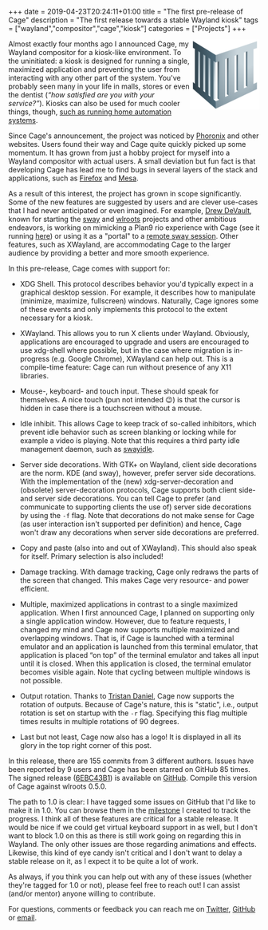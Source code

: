 +++
date = 2019-04-23T20:24:11+01:00
title = "The first pre-release of Cage"
description = "The first release towards a stable Wayland kiosk"
tags = ["wayland","compositor","cage","kiosk"]
categories = ["Projects"]
+++

<img src="/img/projects/cage/cage.svg" alt="Cage's logo" width="140px" align="right">

Almost exactly four months ago I announced Cage, my Wayland compositor for a
kiosk-like environment. To the uninitiated: a kiosk is designed for running a
single, maximized application and preventing the user from interacting with any
other part of the system. You've probably seen many in your life in malls,
stores or even the dentist (*<q>how satisfied are you with your service?</q>*).
Kiosks can also be used for much cooler things, though, [such as running home
automation systems](/blog/home-automation/).

Since Cage's announcement, the project was noticed by
[Phoronix](https://www.phoronix.com/scan.php?page=news_item&px=Cage-Wayland-Compositor)
and other websites. Users found their way and Cage quite quickly picked up some
momentum.  It has grown from just a hobby project for myself into a Wayland
compositor with actual users. A small deviation but fun fact is that developing
Cage has lead me to find bugs in several layers of the stack and applications,
such as [Firefox](https://bugzilla.mozilla.org/show_bug.cgi?id=1523889) and
[Mesa](https://bugs.freedesktop.org/show_bug.cgi?id=110479).

As a result of this interest, the project has grown in scope significantly.
Some of the new features are suggested by users and are clever use-cases that I
had never anticipated or even imagined. For example, [Drew
DeVault](https://drewdevault.com/), known for starting the
[sway](https://swaywm.org) and [wlroots](https://github.com/swaywm/wlroots)
projects and other ambitious endeavors, is working on mimicking a Plan9 rio
experience with Cage (see it running [here](https://yukari.sr.ht/wio-2.webm))
or using it as a "portal" to a [remote sway
session](https://drewdevault.com/2019/04/23/Using-cage-for-a-seamless-RDP-Wayland-desktop.html).
Other features, such as XWayland, are accommodating Cage to the larger audience
by providing a better and more smooth experience.

In this pre-release, Cage comes with support for:

* XDG Shell. This protocol describes behavior you'd typically expect in a
  graphical desktop session. For example, it describes how to manipulate
  (minimize, maximize, fullscreen) windows. Naturally, Cage ignores some of these
  events and only implements this protocol to the extent necessary for a kiosk.

* XWayland. This allows you to run X clients under Wayland. Obviously,
  applications are encouraged to upgrade and users are encouraged to use
  xdg-shell where possible, but in the case where migration is in-progress (e.g.
  Google Chrome), XWayland can help out.  This is a compile-time feature: Cage
  can run without presence of any X11 libraries.
  
* Mouse-, keyboard- and touch input. These should speak for themselves. A nice
  touch (pun not intended 😉) is that the cursor is hidden in case there is a
  touchscreen without a mouse.

* Idle inhibit. This allows Cage to keep track of so-called inhibitors, which
  prevent idle behavior such as screen blanking or locking while for example a
  video is playing. Note that this requires a third party idle management daemon,
  such as [swayidle](https://github.com/swaywm/swayidle). 

* Server side decorations. With GTK+ on Wayland, client side decorations are
  the norm. KDE (and sway), however, prefer server side decorations. With the
  implementation of the (new) xdg-server-decoration and (obsolete)
  server-decoration protocols, Cage supports both client side- and server side
  decorations. You can tell Cage to prefer (and communicate to supporting clients
  the use of) server side decorations by using the `-f` flag. Note that
  decorations do not make sense for Cage (as user interaction isn't supported per
  definition) and hence, Cage won't draw any decorations when server side
  decorations are preferred.

* Copy and paste (also into and out of XWayland). This should also speak for
  itself. Primary selection is also included!

* Damage tracking. With damage tracking, Cage only redraws the parts of the
  screen that changed.  This makes Cage very resource- and power efficient.
 
* Multiple, maximized applications in contrast to a single maximized
  application. When I first announced Cage, I planned on supporting only a
  single application window.  However, due to feature requests, I changed my
  mind and Cage now supports multiple maximized and overlapping windows. That
  is, if Cage is launched with a terminal emulator and an application is launched
  from this terminal emulator, that application is placed “on top” of the
  terminal emulator and takes all input until it is closed. When this application
  is closed, the terminal emulator becomes visible again. Note that cycling
  between multiple windows is not possible. 

* Output rotation. Thanks to [Tristan Daniel](https://github.com/tdaniel22),
  Cage now supports the rotation of outputs. Because of Cage's nature, this is
  "static", i.e., output rotation is set on startup with the `-r` flag.
  Specifying this flag multiple times results in multiple rotations of 90
  degrees.

* Last but not least, Cage now also has a logo! It is displayed in all its
  glory in the top right corner of this post. 

In this release, there are 155 commits from 3 different authors. Issues have
been reported by 9 users and Cage has been starred on GitHub 85 times. The
signed release
([6EBC43B1](http://keys.gnupg.net/pks/lookup?op=vindex&fingerprint=on&search=0x37C445296EBC43B1))
is available on [GitHub](https://github.com/Hjdskes/cage/releases/tag/v0.1).
Compile this version of Cage against wlroots 0.5.0.

The path to 1.0 is clear: I have tagged some issues on GitHub that I'd like to
make it in 1.0. You can browse them in the
[milestone](https://github.com/Hjdskes/cage/milestone/2) I created to track the
progress. I think all of these features are critical for a stable release. It
would be nice if we could get virtual keyboard support in as well, but I don't
want to block 1.0 on this as there is still work going on regarding this in
Wayland. The only other issues are those regarding animations and effects.
Likewise, this kind of eye candy isn't critical and I don't want to delay a
stable release on it, as I expect it to be quite a lot of work.

As always, if you think you can help out with any of these issues (whether
they're tagged for 1.0 or not), please feel free to reach out! I can assist
(and/or mentor) anyone willing to contribute.

For questions, comments or feedback you can reach me on
[Twitter](https://twitter.com/Hjdskes), [GitHub](https://github.com/Hjdskes) or
[email](mailto:dev@hjdskes.nl).

